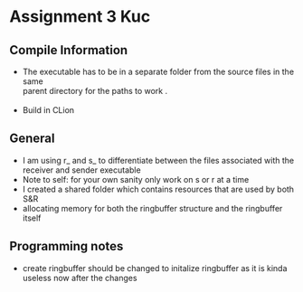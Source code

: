 # Assignment 3 Kuc

## Compile Information
* The executable has to be in a separate folder from the source files in the same <br>
  parent directory for the paths to work .<br> <br>
* Build in CLion 

## General
* I am using r_ and s_ to differentiate between the files associated with the <br>
receiver and sender executable
* Note to self: for your own sanity only work on s or r at a time
* I created a shared folder which contains resources that are used by both S&R
* allocating memory for both the ringbuffer structure and the ringbuffer itself

## Programming notes
* create ringbuffer should be changed to initalize ringbuffer as it is kinda useless now after the changes
